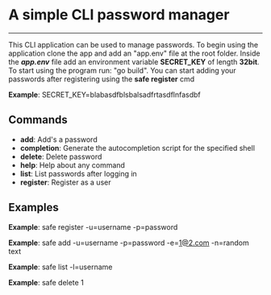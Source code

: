 # A simple CLI password manager

---

This CLI application can be used to manage passwords. To begin using the application clone the app and add
an "app.env" file at the root folder. Inside the **_app.env_** file add an environment variable **SECRET_KEY**
of length **32bit**. To start using the program run: "go build". You can start adding your passwords after registering
using the **safe register** cmd

**Example**: SECRET_KEY=blabasdfblsbalsadfrtasdflnfasdbf

## Commands

- **add**: Add's a password
- **completion**: Generate the autocompletion script for the specified shell
- **delete**: Delete password
- **help**: Help about any command
- **list**: List passwords after logging in
- **register**: Register as a user

## Examples

**Example**: safe register -u=username -p=password

**Example**: safe add -u=username -p=password -e=1@2.com -n=random text

**Example**: safe list -l=username

**Example**: safe delete 1
